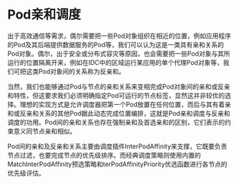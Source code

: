 # Pod亲和调度

​	出于高效通信等需求，偶尔需要把一些Pod对象组织在相近的位置，例如应用程序的Pod及其后端提供数据服务的Pod等，我们可以认为这是一类具有亲和关系的Pod对象。偶尔，出于安全或分布式容灾等原因，也会需要把一些Pod对象与其所运行的位置隔离开来，例如在IDC中的区域运行某应用的单个代理Pod对象等，我们可把这类Pod对象间的关系称为反亲和。

​	当然，我们也能够通过Pod与节点的亲和关系来变相完成Pod对象间的亲和或反亲和特性，但这要求我们必须明确指定Pod可运行的节点标签，显然这并非较优的选择。理想的实现方式是允许调度器把第一个Pod放置在任何位置，而后与其有着亲和或反亲和关系的其他Pod据此动态完成位置编排，这就是Pod亲和调度与反亲和调度的功用。Pod间的亲和关系也存在强制亲和及首选亲和的区别，它们表示的约束意义同节点亲和相似。

​	Pod间的亲和及反亲和关系主要由调度插件InterPodAffinity来支撑，它既要负责节点过滤，也要完成节点的优先级排序。而经典调度策略则使用内置的MatchInterPodAffinity预选策略和terPodAffinityPriority优选函数进行各节点的优先级评估。

